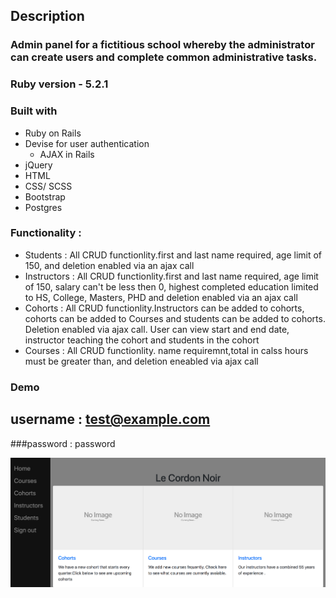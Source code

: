 ## Description

### Admin panel for a fictitious school whereby the administrator can create users and complete common administrative tasks.




### Ruby version -  5.2.1


### Built with
  * Ruby on Rails
  * Devise for user authentication
    * AJAX in Rails
  * jQuery 
  * HTML
  * CSS/ SCSS
  * Bootstrap
  * Postgres

### Functionality :
 * Students :  All CRUD functionlity.first and last name required, age limit of 150, and deletion enabled via an ajax call
 * Instructors :  All CRUD functionlity.first and last name required, age limit of 150, salary can't be less then 0, highest completed education limited to HS, College, Masters, PHD and deletion enabled via an ajax call
* Cohorts : All CRUD functionlity.Instructors can be added to cohorts, cohorts can be added to Courses and students can be added to cohorts. Deletion enabled via ajax call. User can view start and end date, instructor teaching the cohort and students in the cohort
* Courses : All CRUD functionlity. name requiremnt,total in calss hours must be greater than, and deletion eneabled via ajax call



### Demo 
 ## username : test@example.com
 ###password : password

![Alt text](admin-panel-screenshot.png)
